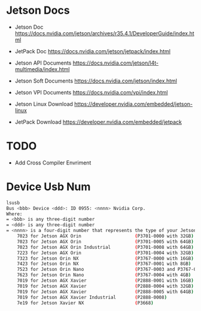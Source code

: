 # Jetson Docs
- Jetson Doc
https://docs.nvidia.com/jetson/archives/r35.4.1/DeveloperGuide/index.html

- JetPack Doc
https://docs.nvidia.com/jetson/jetpack/index.html

- Jetson API Documents
https://docs.nvidia.com/jetson/l4t-multimedia/index.html

- Jetson Soft Documents
https://docs.nvidia.com/jetson/index.html

- Jetson VPI Documents
https://docs.nvidia.com/vpi/index.html

- Jetson Linux Download
https://developer.nvidia.com/embedded/jetson-linux

- JetPack Download
https://developer.nvidia.com/embedded/jetpack

# TODO
- Add Cross Compiler Envriment


# Device Usb Num
```bash
lsusb
Bus <bbb> Device <ddd>: ID 0955: <nnnn> Nvidia Corp.
Where:
= <bbb> is any three-digit number
= <ddd> is any three-digit number
= <nnnn> is a four-digit number that represents the type of your Jetson module:
    7023 for Jetson AGX Orin                    (P3701-0000 with 32GB)
    7023 for Jetson AGX Orin                    (P3701-0005 with 64GB)
    7023 for Jetson AGX Orin Industrial         (P3701-0008 with 64GB)
    7223 for Jetson AGX Orin                    (P3701-0004 with 32GB)
    7323 for Jetson Orin NX                     (P3767-0000 with 16GB)
    7423 for Jetson Orin NX                     (P3767-0001 with 8GB)
    7523 for Jetson Orin Nano                   (P3767-0003 and P3767-0005 with 8GB)
    7623 for Jetson Orin Nano                   (P3767-0004 with 4GB)
    7019 for Jetson AGX Xavier                  (P2888-0001 with 16GB)
    7019 for Jetson AGX Xavier                  (P2888-0004 with 32GB)
    7019 for Jetson AGX Xavier                  (P2888-0005 with 64GB)
    7019 for Jetson AGX Xavier Industrial       (P2888-0008)
    7e19 for Jetson Xavier NX                   (P3668)
```